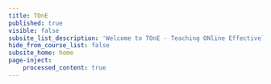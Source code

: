 ```yaml
---
title: TOnE
published: true
visible: false
subsite_list_description: 'Welcome to TOnE - Teaching ONline Effectively'
hide_from_course_list: false
subsite_home: home
page-inject:
    processed_content: true
---
```

